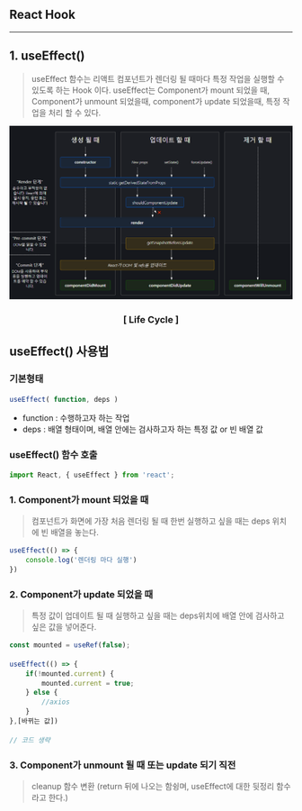 ## React Hook
---
## 1. useEffect()
>useEffect 함수는 리액트 컴포넌트가 렌더링 될 때마다 특정 작업을 실행할 수 있도록 하는 Hook 이다. useEffect는 Component가 mount 되었을 때, Component가 unmount 되었을때, component가 update 되었을때, 특정 작업을 처리 할 수 있다.

![LifeCycle](/images/ReactLifeCycle.PNG "[ Life Cycle ]")
<h3 style="font-weight:bold; text-align:center;">[ Life Cycle ]</h3>

## useEffect() 사용법
### 기본형태
```javascript
useEffect( function, deps )
```

- function : 수행하고자 하는 작업
- deps : 배열 형태이며, 배열 안에는 검사하고자 하는 특정 값 or 빈 배열 값

### useEffect() 함수 호출
```javascript
import React, { useEffect } from 'react';
```

### 1. Component가 mount 되었을 때
>컴포넌트가 화면에 가장 처음 렌더링 될 때 한번 실행하고 싶을 때는 deps 위치에 빈 배열을 놓는다.
```javascript
useEffect(() => {
    console.log('렌더링 마다 실행')
})
```

### 2. Component가 update 되었을 때
>특정 값이 업데이트 될 때 실행하고 싶을 때는 deps위치에 배열 안에 검사하고 싶은 값을 넣어준다.
```javascript
const mounted = useRef(false);

useEffect(() => {
    if(!mounted.current) {
        mounted.current = true;
    } else {
        //axios
    }
},[바뀌는 값])

// 코드 생략
```

### 3. Component가 unmount 될 때 또는 update 되기 직전
>cleanup 함수 변환 (return 뒤에 나오는 함슁며, useEffect에 대한 뒷정리 함수라고 한다.)